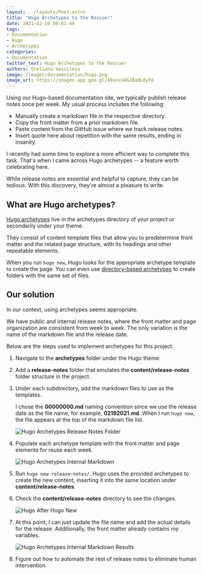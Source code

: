 ```yaml
---
layout: ../layouts/Post.astro
title: "Hugo Archetypes to the Rescue!"
date: 2021-02-19 08:01:49
tags:
- Documentation
- Hugo
- Archetypes
categories:
- Documentation
twitter_text: Hugo Archetypes to the Rescue!
authors: Steliana Vassileva
image: /images/documentation/hugo.png
image_url: https://images.app.goo.gl/A9asceAGJ8aQL8yF6
---
```


Using our Hugo-based documentation site, we typically publish release notes once per week. My usual process includes the following:

* Manually create a markdown file in the respective directory.
* Copy the front matter from a prior markdown file.
* Paste content from the GitHub issue where we track release notes.
* Insert quote here about repetition with the same results, ending in insanity.

I recently had some time to explore a more efficient way to complete this task. That's when I came across Hugo archetypes -- a feature worth celebrating here.

While release notes are essential and helpful to capture, they can be tedious. With this discovery, they're almost a pleasure to write.

## What are Hugo archetypes?

[Hugo archetypes](https://gohugo.io/content-management/archetypes/) live in the archetypes directory of your project or secondarily under your theme.

They consist of content template files that allow you to predetermine front matter and the related page structure, with its headings and other repeatable elements.

When you run `hugo new`, Hugo looks for the appropriate archetype template to create the page. You can even use [directory-based archetypes](https://gohugo.io/content-management/archetypes/#directory-based-archetypes) to create folders with the same set of files.

## Our solution

In our context, using archetypes seems appropriate.

We have public and internal release notes, where the front matter and page organization are consistent from week to week. The only variation is the name of the markdown file and the release date.

Below are the steps used to implement archetypes for this project.

1. Navigate to the **archetypes** folder under the Hugo theme.

2. Add a **release-notes** folder that emulates the **content/release-notes** folder structure in the project.

3. Under each subdirectory, add the markdown files to use as the templates.

    I chose the **00000000.md** naming convention since we use the release date as the file name, for example, **02192021.md**. When I run `hugo new`, the file appears at the top of the markdown file list.

    ![Hugo Archetypes Release Notes Folder](/images/documentation/hugo-archetypes-release-notes.png)

4. Populate each archetype template with the front matter and page elements for reuse each week.
   
    ![Hugo Archetypes Internal Markdown](/images/documentation/hugo-archetypes-internal-md.png)

5. Run `hugo new release-notes/`. Hugo uses the provided archetypes to create the new content, inserting it into the same location under **content/release-notes**.

6. Check the **content/release-notes** directory to see the changes.

    ![Hugo After Hugo New](/images/documentation/hugo-archetypes-after-hugo-new.gif)

7. At this point, I can just update the file name and add the actual details for the release. Additionally, the front matter already contains my variables.

    ![Hugo Archetypes Internal Markdown Results](/images/documentation/hugo-archetypes-internal-result-md.png)

8. Figure out how to automate the rest of release notes to eliminate human intervention.
